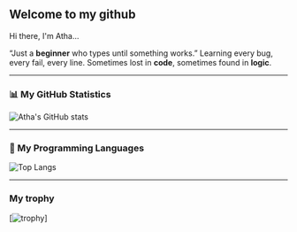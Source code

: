 ## Welcome to my github

Hi there, I'm Atha...

“Just a **beginner** who types until something works.”
Learning every bug, every fail, every line.
Sometimes lost in **code**, sometimes found in **logic**.

---

### 📊 My GitHub Statistics
![Atha's GitHub stats](https://github-readme-stats.vercel.app/api?username=si-athaa&show_icons=true&theme=tokyonight&cache=623127)

---

### 🧠 My Programming Languages
![Top Langs](https://github-readme-stats.vercel.app/api/top-langs/?username=si-athaa&layout=compact&theme=tokyonight&cache=123471)

---

### My trophy
[![trophy](https://github-profile-trophy.vercel.app/?username=furkandereli)]
